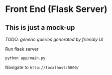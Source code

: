 # Front End (Flask Server)

## This is just a mock-up
*TODO: generic queries generated by friendly UI*

Run flask server
```
python app/main.py
```

Navigate to `http://localhost:5000/`